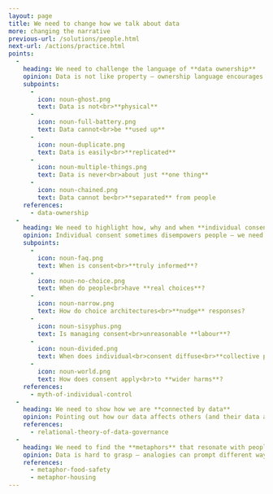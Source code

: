 ```yaml
---
layout: page
title: We need to change how we talk about data
more: changing the narrative
previous-url: /solutions/people.html
next-url: /actions/practice.html
points:
  -
    heading: We need to challenge the language of **data ownership**
    opinion: Data is not like property – ownership language encourages faulty intuitions about how data should be governed
    subpoints:
      -
        icon: noun-ghost.png
        text: Data is not<br>**physical**
      -
        icon: noun-full-battery.png
        text: Data cannot<br>be **used up**
      -
        icon: noun-duplicate.png
        text: Data is easily<br>**replicated**
      -
        icon: noun-multiple-things.png
        text: Data is never<br>about just **one thing**
      -
        icon: noun-chained.png
        text: Data cannot be<br>**separated** from people
    references:
      - data-ownership
  -
    heading: We need to highlight how, why and when **individual consent** fails us
    opinion: Individual consent sometimes disempowers people – we need to talk about its limits to avoid its misapplication
    subpoints:
      -
        icon: noun-faq.png
        text: When is consent<br>**truly informed**?
      -
        icon: noun-no-choice.png
        text: When do people<br>have **real choices**?
      -
        icon: noun-narrow.png
        text: How do choice architectures<br>**nudge** responses?
      -
        icon: noun-sisyphus.png
        text: Is managing consent<br>unreasonable **labour**?
      -
        icon: noun-divided.png
        text: When does individual<br>consent diffuse<br>**collective power**?
      -
        icon: noun-world.png
        text: How does consent apply<br>to **wider harms**?
    references:
      - myth-of-individual-control
  -
    heading: We need to show how we are **connected by data**
    opinion: Pointing out how our data affects others (and their data affects us) reflects reality and promotes collective action
    references:
      - relational-theory-of-data-governance
  -
    heading: We need to find the **metaphors** that resonate with people
    opinion: Data is hard to grasp – analogies can prompt different ways of thinking about it and challenge invalid intuitions
    references:
      - metaphor-food-safety
      - metaphor-housing
---
```

